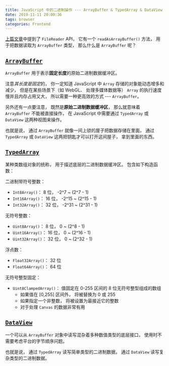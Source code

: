 ```yaml
---
title: JavaScript 中的二进制操作 --- ArrayBuffer & TypedArray & DataView
date: 2019-11-11 20:00:36
tags: browser
categories: Frontend
---
```


[上篇文章](/personal-blog/2019/11/07/blob-api/#more)中提到了 `FileReader` API， 它有一个 `readAsArrayBuffer()` 方法， 用于把数据读取为 `ArrayBuffer` 类型， 那么什么是 `ArrayBuffer` 呢？

## [`ArrayBuffer`](https://developer.mozilla.org/en-US/docs/Web/JavaScript/Reference/Global_Objects/ArrayBuffer)

`ArrayBuffer` 用于表示**固定长度**的原始二进制数据缓冲区。

注意*其长度是固定*的， 你一定知道 JavaScript 中 `Array` 存储的对象能动态增多和减少， 但是在某些场景下（如 WebGL、 处理多媒体数据等） `Array` 的执行速度慢并且内存占用又大， 所以需要一种更高效的方式 --- `ArrayBuffer`。

另外还有一点要注意， 既然是**原始二进制数据缓冲区**， 那么就意味着 `ArrayBuffer` 不能被直接操作， 在 JavaScript 中需要通过 `TypedArray` 或 `DataView` 这两种视图来操作。

也就是说， 通过 `ArrayBuffer` 就像一间上锁的屋子把数据存储在里面， 通过 `TypedArray` 或 `DataView` 这两把钥匙才可以打开这间屋子， 拿到里面的东西。

## [`TypedArray`](https://developer.mozilla.org/en-US/docs/Web/JavaScript/Reference/Global_Objects/TypedArray)

某种类数组对象的统称， 用于描述底层的二进制数据缓冲区。 包含如下构造函数：

二进制带符号整数：

- `Int8Array()`： 8 位，  -2^7 ~ (2^7 - 1)
- `Int16Array()`： 16 位， -2^15 ~ (2^15 - 1)
- `Int32Array()`： 32 位， -2^31 ~ (2^31 - 1)

无符号整数：

- `Uint8Array()`： 8 位， 0 ~ (2^8 - 1)
- `Uint16Array()`： 16 位， 0 ~ (2^16 - 1)
- `Uint32Array()`： 32 位， 0 ~ (2^32 - 1)

浮点数：

- `Float32Array()`： 32 位
- `Float64Array()`： 64 位

无符号整型固定：

- `Uint8ClampedArray()`： 值固定在 0-255 区间的 8 位无符号整型组成的数组
  - 如果值在 [0,255] 区间外， 将被替换为 0 或 255
  - 如果指定一个非整数， 将被设置为最接近它的整数
  - 对于处理 `Canvas` 的数据非常有用

## [`DataView`](https://developer.mozilla.org/en-US/docs/Web/JavaScript/Reference/Global_Objects/DataView)

一个可以从 `ArrayBuffer` 对象中读写混杂着多种数值类型的底层接口， 使用时不需要考虑平台的字节顺序问题。

也就是说， 通过 `TypedArray` 读写简单类型的二进制数据， 通过 `DataView` 读写复杂类型的二进制数据。

